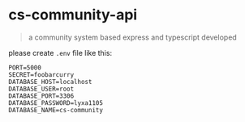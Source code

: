 # cs-community-api

> a community system based express and typescript developed

please create `.env` file like this:

```.env
PORT=5000
SECRET=foobarcurry
DATABASE_HOST=localhost
DATABASE_USER=root
DATABASE_PORT=3306
DATABASE_PASSWORD=lyxa1105
DATABASE_NAME=cs-community
```
